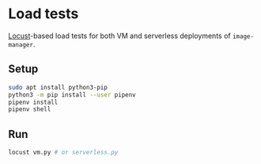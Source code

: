 # Load tests

[Locust](https://docs.locust.io/en/stable/)-based load tests for both VM and serverless deployments of `image-manager`.

## Setup

```bash
sudo apt install python3-pip
python3 -m pip install --user pipenv
pipenv install
pipenv shell
```

## Run

```bash
locust vm.py # or serverless.py
```
